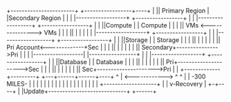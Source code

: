 


+-----------------------+            +-----------------+----+
|    || Primary Region  |            |Secondary Region |    |
|    |------------------+            +-----------------+    |
|    |------------------+            +-----------------+    |
|    ||Compute          |            |        Compute  |    |
|    ||           VMs <---------------> VMs            |    |
|    ||                 |            |                 |    |
|    |------------------+            +-----------------+    |
|    |------------------+            +-----------------+    |
|    ||Storage          |            |        Storage  |    |
|    ||                 |            |                 |    |
|    ||      Pri Account<-------------+Sec             |    |
|    ||                 |            |                 |    |
|    ||      Secondary+--------------->Pri             |    |
|    |------------------|            |-----------------+    |
|    |------------------+            +-----------------+    |
|    ||Database         |            |       Database  |    |
|    ||                 |            |                 |    |
|    ||      Pri+--------------------->Sec             |    |
|    ||                 |            |                 |    |
|    ||      Sec+--------------------->Pri             |    |
+-------------+---------+            +---+------+------+----+
              ^      |  <------------>   ^      ^
              |      |    -300 MILES-    |      |
              |      |                   |      |
              |      |                   |      |
              |      |                   |      |
              |      |                   |      |
              |      +-------------------+      |
              |      v-Recovery                 |
            +-+----+                            |
            |Update+----------------------------+
            +------+

